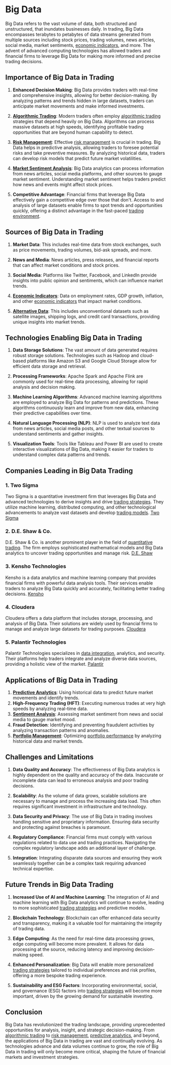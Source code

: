 # Big Data

Big Data refers to the vast volume of data, both structured and unstructured, that inundates businesses daily. In trading, Big Data encompasses terabytes to petabytes of data streams generated from multiple sources including stock prices, trading volumes, news articles, social media, market sentiments, [economic indicators](../e/economic_indicators.md), and more. The advent of advanced computing technologies has allowed traders and financial firms to leverage Big Data for making more informed and precise trading decisions.

## Importance of Big Data in Trading

1. **Enhanced Decision Making**: Big Data provides traders with real-time and comprehensive insights, allowing for better decision-making. By analyzing patterns and trends hidden in large datasets, traders can anticipate market movements and make informed investments.

2. **[Algorithmic Trading](../a/algorithmic_trading.md)**: Modern traders often employ [algorithmic trading](../a/algorithmic_trading.md) strategies that depend heavily on Big Data. Algorithms can process massive datasets at high speeds, identifying profitable trading opportunities that are beyond human capability to detect.

3. **[Risk Management](../r/risk_management.md)**: Effective [risk management](../r/risk_management.md) is crucial in trading. Big Data helps in predictive analysis, allowing traders to foresee potential risks and take preventive measures. By analyzing historical data, traders can develop risk models that predict future market volatilities.

4. **[Market Sentiment Analysis](../m/market_sentiment_analysis.md)**: Big Data analytics can process information from news articles, social media platforms, and other sources to gauge market sentiment. Understanding market sentiment helps traders predict how news and events might affect stock prices.

5. **Competitive Advantage**: Financial firms that leverage Big Data effectively gain a competitive edge over those that don't. Access to and analysis of large datasets enable firms to spot trends and opportunities quickly, offering a distinct advantage in the fast-paced [trading environment](../t/trading_environment.md).

## Sources of Big Data in Trading

1. **Market Data**: This includes real-time data from stock exchanges, such as price movements, trading volumes, bid-ask spreads, and more.

2. **News and Media**: News articles, press releases, and financial reports that can affect market conditions and stock prices.

3. **Social Media**: Platforms like Twitter, Facebook, and LinkedIn provide insights into public opinion and sentiments, which can influence market trends.

4. **[Economic Indicators](../e/economic_indicators.md)**: Data on employment rates, GDP growth, inflation, and other [economic indicators](../e/economic_indicators.md) that impact market conditions.

5. **[Alternative Data](../a/alternative_data.md)**: This includes unconventional datasets such as satellite images, shipping logs, and credit card transactions, providing unique insights into market trends.

## Technologies Enabling Big Data in Trading

1. **Data Storage Solutions**: The vast amount of data generated requires robust storage solutions. Technologies such as Hadoop and cloud-based platforms like Amazon S3 and Google Cloud Storage allow for efficient data storage and retrieval.

2. **Processing Frameworks**: Apache Spark and Apache Flink are commonly used for real-time data processing, allowing for rapid analysis and decision making.

3. **Machine Learning Algorithms**: Advanced machine learning algorithms are employed to analyze Big Data for patterns and predictions. These algorithms continuously learn and improve from new data, enhancing their predictive capabilities over time.

4. **Natural Language Processing (NLP)**: NLP is used to analyze text data from news articles, social media posts, and other textual sources to understand sentiments and gather insights.

5. **Visualization Tools**: Tools like Tableau and Power BI are used to create interactive visualizations of Big Data, making it easier for traders to understand complex data patterns and trends.

## Companies Leading in Big Data Trading 

### 1. **Two Sigma**
Two Sigma is a quantitative investment firm that leverages Big Data and advanced technologies to derive insights and drive [trading strategies](../t/trading_strategies.md). They utilize machine learning, distributed computing, and other technological advancements to analyze vast datasets and develop [trading models](../t/trading_models.md).
[Two Sigma](https://www.twosigma.com/)

### 2. **D.E. Shaw & Co.**
D.E. Shaw & Co. is another prominent player in the field of [quantitative trading](../q/quantitative_trading.md). The firm employs sophisticated mathematical models and Big Data analytics to uncover trading opportunities and manage risk.
[D.E. Shaw](https://www.deshaw.com/)

### 3. **Kensho Technologies**
Kensho is a data analytics and machine learning company that provides financial firms with powerful data analysis tools. Their services enable traders to analyze Big Data quickly and accurately, facilitating better trading decisions.
[Kensho](https://www.kensho.com/)

### 4. **Cloudera**
Cloudera offers a data platform that includes storage, processing, and analysis of Big Data. Their solutions are widely used by financial firms to manage and analyze large datasets for trading purposes.
[Cloudera](https://www.cloudera.com/)

### 5. **Palantir Technologies**
Palantir Technologies specializes in [data integration](../d/data_integration.md), analytics, and security. Their platforms help traders integrate and analyze diverse data sources, providing a holistic view of the market.
[Palantir](https://www.palantir.com/)

## Applications of Big Data in Trading

1. **[Predictive Analytics](../p/predictive_analytics.md)**: Using historical data to predict future market movements and identify trends.
2. **High-Frequency Trading (HFT)**: Executing numerous trades at very high speeds by analyzing real-time data.
3. **[Sentiment Analysis](../s/sentiment_analysis.md)**: Assessing market sentiment from news and social media to gauge market mood.
4. **Fraud Detection**: Identifying and preventing fraudulent activities by analyzing transaction patterns and anomalies.
5. **[Portfolio Management](../p/portfolio_management.md)**: Optimizing [portfolio performance](../p/portfolio_performance.md) by analyzing historical data and market trends.

## Challenges and Limitations

1. **Data Quality and Accuracy**: The effectiveness of Big Data analytics is highly dependent on the quality and accuracy of the data. Inaccurate or incomplete data can lead to erroneous analysis and poor trading decisions.

2. **Scalability**: As the volume of data grows, scalable solutions are necessary to manage and process the increasing data load. This often requires significant investment in infrastructure and technology.

3. **Data Security and Privacy**: The use of Big Data in trading involves handling sensitive and proprietary information. Ensuring data security and protecting against breaches is paramount.

4. **Regulatory Compliance**: Financial firms must comply with various regulations related to data use and trading practices. Navigating the complex regulatory landscape adds an additional layer of challenge.

5. **Integration**: Integrating disparate data sources and ensuring they work seamlessly together can be a complex task requiring advanced technical expertise.

## Future Trends in Big Data Trading

1. **Increased Use of AI and Machine Learning**: The integration of AI and machine learning with Big Data analytics will continue to evolve, leading to more sophisticated [trading strategies](../t/trading_strategies.md) and predictive models.

2. **Blockchain Technology**: Blockchain can offer enhanced data security and transparency, making it a valuable tool for maintaining the integrity of trading data.

3. **Edge Computing**: As the need for real-time data processing grows, edge computing will become more prevalent. It allows for data processing at the source, reducing latency and improving decision-making speed.

4. **Enhanced Personalization**: Big Data will enable more personalized [trading strategies](../t/trading_strategies.md) tailored to individual preferences and risk profiles, offering a more bespoke trading experience.

5. **Sustainability and ESG Factors**: Incorporating environmental, social, and governance (ESG) factors into [trading strategies](../t/trading_strategies.md) will become more important, driven by the growing demand for sustainable investing.

## Conclusion

Big Data has revolutionized the trading landscape, providing unprecedented opportunities for analysis, insight, and strategic decision-making. From [algorithmic trading](../a/algorithmic_trading.md) to [risk management](../r/risk_management.md), [predictive analytics](../p/predictive_analytics.md), and beyond, the applications of Big Data in trading are vast and continually evolving. As technologies advance and data volumes continue to grow, the role of Big Data in trading will only become more critical, shaping the future of financial markets and investment strategies.
